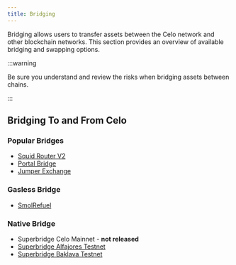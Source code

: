 ```yaml
---
title: Bridging
---
```


Bridging allows users to transfer assets between the Celo network and other blockchain networks. This section provides an overview of available bridging and swapping options.


:::warning

Be sure you understand and review the risks when bridging assets between chains.

:::

## Bridging To and From Celo

### Popular Bridges

- [Squid Router V2](https://v2.app.squidrouter.com/?chains=10%2C42220&tokens=0xeeeeeeeeeeeeeeeeeeeeeeeeeeeeeeeeeeeeeeee%2C0x471ece3750da237f93b8e339c536989b8978a438)
- [Portal Bridge](https://portalbridge.com/)
- [Jumper Exchange](https://jumper.exchange/?fromChain=10&fromToken=0x0000000000000000000000000000000000000000&toChain=42220&toToken=0x471EcE3750Da237f93B8E339c536989b8978a438)

### Gasless Bridge

- [SmolRefuel](https://smolrefuel.com/?outboundChain=42220)

### Native Bridge

- Superbridge Celo Mainnet - **not released**
- [Superbridge Alfajores Testnet](https://testnets.superbridge.app/celo-alfajores)
- [Superbridge Baklava Testnet](https://testnets.superbridge.app/celo-baklava)


